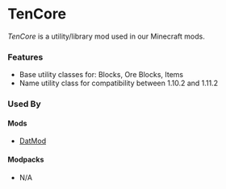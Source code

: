 # TenCore
*TenCore* is a utility/library mod used in our Minecraft mods.

### Features
- Base utility classes for: Blocks, Ore Blocks, Items
- Name utility class for compatibility between 1.10.2 and 1.11.2

### Used By
#### Mods
- [DatMod](http://minecraft.curseforge.com/projects/datmod/)

#### Modpacks
- N/A